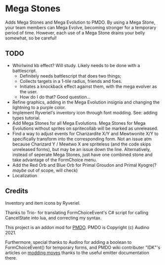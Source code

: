 # Mega Stones
 Adds Mega Stones and Mega Evolution to PMDO. By using a Mega Stone, your team members can Mega Evolve, becoming stronger for a temporary period of time. However, each use of a Mega Stone drains your belly somewhat, so be careful!

## TODO
 * Whirlwind kb effect? Will study. Likely needs to be done with a battlescript.
   * Definitely needs battlescript that does two things;
   * Collects targets in a 1-tile radius, friends and foes.
   * Initiates a knockback effect against them, with the mega evolver as the user.
   * How do I do that? Good question...
 * Refine graphics, adding in the Mega Evolution insignia and changing the lightning to a purple color.
 * Implement Ryveriel's inventory icon through font modding. See: adding types tutorial.
 * Add Mega Stones for all Mega Evolutions. Mega Stones for Mega Evolutions without sprites on spritecollab will be marked as unreleased.
 * Find a way to adjust events for Charizardite X/Y and Mewtwonite X/Y to specifically transform into the corresponding form. Not an issue atm because Charizard Y / Mewtwo X are spriteless (and the code skips unreleased forms), but may be an issue down the line. Alternatively, instead of seperate Mega Stones, just have one combined stone and take advantage of the FormChoice menu.
 * Add the Red Orb and Blue Orb for Primal Groudon and Primal Kyogre(? *maybe* out of scope, will check)
 * Localization

## Credits
Inventory and item icons by Ryveriel.

Thanks to Trio- for translating FormChoiceEvent's C# script for calling CancelState into lua, and correcting my syntax.

This project is an addon mod for [PMDO](https://github.com/audinowho/PMDODump). PMDO is Copyright (c) Audino 2021.

Furthermore, special thanks to Audino for adding a boolean to FormChoiceEvent() for temporary forms, and PMDO wiki contributer "IDK"'s articles on [modding moves](https://wiki.pmdo.pmdcollab.org/Creating_Moves) thanks to the useful emitter documentation there.
